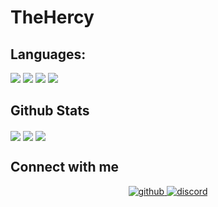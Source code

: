 # TheHercy





## Languages:
<p>
<img src="https://img.shields.io/badge/javascript%20-%23323330.svg?&style=for-the-badge&logo=javascript&logoColor=%23F7DF1E"/> 
<img src="https://img.shields.io/badge/html5%20-%23E34F26.svg?&style=for-the-badge&logo=html5&logoColor=white"/>  
<img src="https://img.shields.io/badge/css3%20-%231572B6.svg?&style=for-the-badge&logo=css3&logoColor=white"/> 
<img src="https://img.shields.io/badge/node.js%20-%2343853D.svg?&style=for-the-badge&logo=node.js&logoColor=white"/>
</p>

## Github Stats  
<img align="center" src="https://github-readme-stats.vercel.app/api/top-langs/?username=TheHercy&theme=tokyonight&hide=batchfile">
<img align="center" src="https://github-readme-stats.vercel.app/api?username=TheHercy&theme=tokyonight">
<img align="center" src="https://github-readme-streak-stats.herokuapp.com/?user=TheHercy&theme=tokyonight">

## Connect with me  
<div align="center">
<a href="https://github.com/TheHercy" target="_blank">
<img src=https://img.shields.io/badge/github-%2324292e.svg?&style=for-the-badge&logo=github&logoColor=white alt=github style="margin-bottom: 5px;" />
</a>
<a href="https://discord.gg/YwdKwsaHYM" target="_blank">
<img src=https://img.shields.io/badge/discord-%2324292e.svg?&style=for-the-badge&logo=discord&logoColor=white alt=discord style="margin-bottom: 5px;" />
</a>  
</div>  
